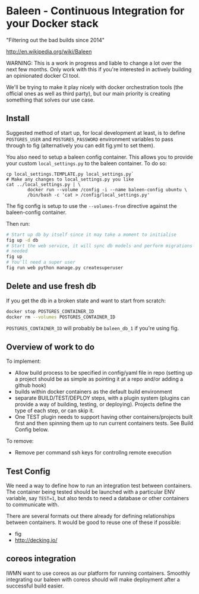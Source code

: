 # Baleen - Continuous Integration for your Docker stack

"Filtering out the bad builds since 2014"

http://en.wikipedia.org/wiki/Baleen

WARNING: This is a work in progress and liable to change a lot over the next
few months. Only work with this if you're interested in actively building
an opinionated docker CI tool.

We'll be trying to make it play nicely with docker orchestration tools (the
official ones as well as third party), but our main priority is creating
something that solves our use case.

## Install

Suggested method of start up, for local development at least, is to 
define `POSTGRES_USER` and `POSTGRES_PASSWORD` environment variables to pass
through to fig (alternatively you can edit fig.yml to set them).

You also need to setup a baleen config container. This allows you to provide
your custom `local_settings.py` to the baleen container. To do so:

```
cp local_settings.TEMPLATE.py local_settings.py`
# Make any changes to local_settings.py you like
cat ../local_settings.py | \
        docker run --volume /config -i --name baleen-config ubuntu \
        /bin/bash -c 'cat > /config/local_settings.py'
```

The fig config is setup to use the `--volumes-from` directive against the
baleen-config container.

Then run:

```sh
# Start up db by itself since it may take a moment to initialise
fig up -d db
# Start the web service, it will sync db models and perform migrations if
# needed
fig up
# You'll need a super user
fig run web python manage.py createsuperuser
```

## Delete and use fresh db

If you get the db in a broken state and want to start from scratch:

```sh
docker stop POSTGRES_CONTAINER_ID
docker rm --volumes POSTGRES_CONTAINER_ID
```

`POSTGRES_CONTAINER_ID` will probably be `baleen_db_1` if you're using fig.

## Overview of work to do

To implement:

- Allow build process to be specified in config/yaml file in repo (setting up
  a project should be as simple as pointing it at a repo and/or adding a github
  hook)
- builds within docker containers as the default build environment
- separate BUILD/TEST/DEPLOY steps, with a plugin system (plugins can provide
  a way of building, testing, or deploying). Projects define the type of each
  step, or can skip it.
- One TEST plugin needs to support having other containers/projects built first
  and then spinning them up to run current containers tests. See Build Config
  below.

To remove:

- Remove per command ssh keys for controllng remote execution


## Test Config

We need a way to define how to run an integration test between containers.
The container being tested should be launched with a particular ENV variable,
say `TEST=1`, but also tends to need a database or other containers to
communicate with.

There are several formats out there already for defining relationships between
containers. It would be good to reuse one of these if possible:

- fig
- http://decking.io/

## coreos integration

IWMN want to use coreos as our platform for running containers. Smoothly
integrating our baleen with coreos should will make deployment after a successful
build easier.
